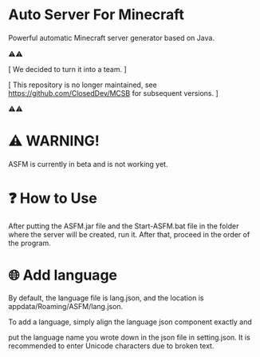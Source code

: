

# Auto Server For Minecraft
Powerful automatic Minecraft server generator based on Java.
ㅤ

⚠️⚠️

[ We decided to turn it into a team. ]

[ This repository is no longer maintained, see https://github.com/ClosedDev/MCSB for subsequent versions. ]

⚠️⚠️

# ⚠ WARNING!
ASFM is currently in beta and is not working yet.
ㅤ
ㅤ
# ❓ How to Use 
After putting the ASFM.jar file and the Start-ASFM.bat file in the folder where the server will be created,
run it. After that,
proceed in the order of the program.

# 🌐 Add language
By default, the language file is lang.json,
and the location is appdata/Roaming/ASFM/lang.json.

To add a language, simply align the language json component exactly and

put the language name you wrote down in the json file in setting.json.
It is recommended to enter Unicode characters due to broken text.
